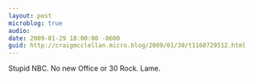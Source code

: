 ```yaml
---
layout: post
microblog: true
audio: 
date: 2009-01-29 18:00:00 -0600
guid: http://craigmcclellan.micro.blog/2009/01/30/t1160729512.html
---
```

Stupid NBC. No new Office or 30 Rock. Lame.
